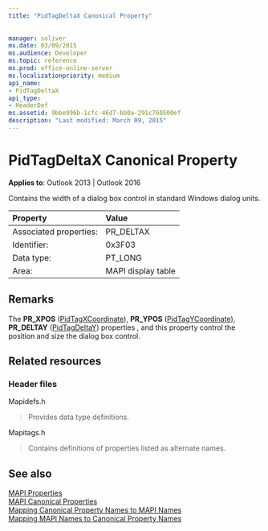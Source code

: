```yaml
---
title: "PidTagDeltaX Canonical Property"
 
 
manager: soliver
ms.date: 03/09/2015
ms.audience: Developer
ms.topic: reference
ms.prod: office-online-server
ms.localizationpriority: medium
api_name:
- PidTagDeltaX
api_type:
- HeaderDef
ms.assetid: 9bbe996b-1cfc-46d7-bb0a-291c760500ef
description: "Last modified: March 09, 2015"
---
```


# PidTagDeltaX Canonical Property

**Applies to**: Outlook 2013 | Outlook 2016
  
Contains the width of a dialog box control in standard Windows dialog units.
  
|Property |Value |
|:-----|:-----|
|Associated properties:  <br/> |PR_DELTAX  <br/> |
|Identifier:  <br/> |0x3F03  <br/> |
|Data type:  <br/> |PT_LONG  <br/> |
|Area:  <br/> |MAPI display table  <br/> |

## Remarks

The **PR_XPOS** ([PidTagXCoordinate](pidtagxcoordinate-canonical-property.md)), **PR_YPOS** ([PidTagYCoordinate](pidtagycoordinate-canonical-property.md)), **PR_DELTAY** ([PidTagDeltaY](pidtagdeltay-canonical-property.md)) properties , and this property control the position and size the dialog box control.
  
## Related resources

### Header files

Mapidefs.h
  
> Provides data type definitions.

Mapitags.h
  
> Contains definitions of properties listed as alternate names.

## See also

[MAPI Properties](mapi-properties.md)  
[MAPI Canonical Properties](mapi-canonical-properties.md)  
[Mapping Canonical Property Names to MAPI Names](mapping-canonical-property-names-to-mapi-names.md)  
[Mapping MAPI Names to Canonical Property Names](mapping-mapi-names-to-canonical-property-names.md)
